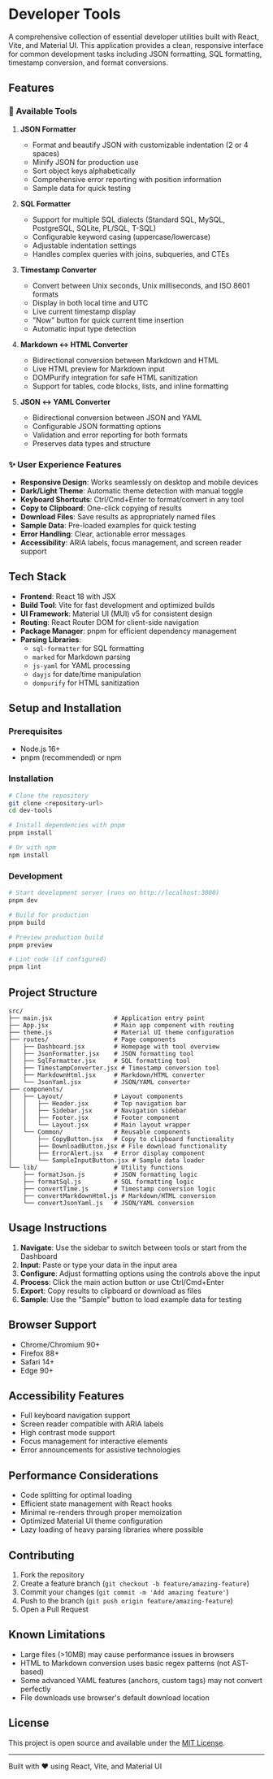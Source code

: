 # Developer Tools

A comprehensive collection of essential developer utilities built with React, Vite, and Material UI. This application provides a clean, responsive interface for common development tasks including JSON formatting, SQL formatting, timestamp conversion, and format conversions.

## Features

### 🔧 Available Tools

1. **JSON Formatter**
   - Format and beautify JSON with customizable indentation (2 or 4 spaces)
   - Minify JSON for production use
   - Sort object keys alphabetically
   - Comprehensive error reporting with position information
   - Sample data for quick testing

2. **SQL Formatter**
   - Support for multiple SQL dialects (Standard SQL, MySQL, PostgreSQL, SQLite, PL/SQL, T-SQL)
   - Configurable keyword casing (uppercase/lowercase)
   - Adjustable indentation settings
   - Handles complex queries with joins, subqueries, and CTEs

3. **Timestamp Converter**
   - Convert between Unix seconds, Unix milliseconds, and ISO 8601 formats
   - Display in both local time and UTC
   - Live current timestamp display
   - "Now" button for quick current time insertion
   - Automatic input type detection

4. **Markdown ↔ HTML Converter**
   - Bidirectional conversion between Markdown and HTML
   - Live HTML preview for Markdown input
   - DOMPurify integration for safe HTML sanitization
   - Support for tables, code blocks, lists, and inline formatting

5. **JSON ↔ YAML Converter**
   - Bidirectional conversion between JSON and YAML
   - Configurable JSON formatting options
   - Validation and error reporting for both formats
   - Preserves data types and structure

### ✨ User Experience Features

- **Responsive Design**: Works seamlessly on desktop and mobile devices
- **Dark/Light Theme**: Automatic theme detection with manual toggle
- **Keyboard Shortcuts**: Ctrl/Cmd+Enter to format/convert in any tool
- **Copy to Clipboard**: One-click copying of results
- **Download Files**: Save results as appropriately named files
- **Sample Data**: Pre-loaded examples for quick testing
- **Error Handling**: Clear, actionable error messages
- **Accessibility**: ARIA labels, focus management, and screen reader support

## Tech Stack

- **Frontend**: React 18 with JSX
- **Build Tool**: Vite for fast development and optimized builds
- **UI Framework**: Material UI (MUI) v5 for consistent design
- **Routing**: React Router DOM for client-side navigation
- **Package Manager**: pnpm for efficient dependency management
- **Parsing Libraries**:
  - `sql-formatter` for SQL formatting
  - `marked` for Markdown parsing
  - `js-yaml` for YAML processing
  - `dayjs` for date/time manipulation
  - `dompurify` for HTML sanitization

## Setup and Installation

### Prerequisites

- Node.js 16+ 
- pnpm (recommended) or npm

### Installation

```bash
# Clone the repository
git clone <repository-url>
cd dev-tools

# Install dependencies with pnpm
pnpm install

# Or with npm
npm install
```

### Development

```bash
# Start development server (runs on http://localhost:3000)
pnpm dev

# Build for production
pnpm build

# Preview production build
pnpm preview

# Lint code (if configured)
pnpm lint
```

## Project Structure

```
src/
├── main.jsx                 # Application entry point
├── App.jsx                  # Main app component with routing
├── theme.js                 # Material UI theme configuration
├── routes/                  # Page components
│   ├── Dashboard.jsx        # Homepage with tool overview
│   ├── JsonFormatter.jsx    # JSON formatting tool
│   ├── SqlFormatter.jsx     # SQL formatting tool
│   ├── TimestampConverter.jsx # Timestamp conversion tool
│   ├── MarkdownHtml.jsx     # Markdown/HTML converter
│   └── JsonYaml.jsx         # JSON/YAML converter
├── components/
│   ├── Layout/              # Layout components
│   │   ├── Header.jsx       # Top navigation bar
│   │   ├── Sidebar.jsx      # Navigation sidebar
│   │   ├── Footer.jsx       # Footer component
│   │   └── Layout.jsx       # Main layout wrapper
│   └── Common/              # Reusable components
│       ├── CopyButton.jsx   # Copy to clipboard functionality
│       ├── DownloadButton.jsx # File download functionality
│       ├── ErrorAlert.jsx   # Error display component
│       └── SampleInputButton.jsx # Sample data loader
└── lib/                     # Utility functions
    ├── formatJson.js        # JSON formatting logic
    ├── formatSql.js         # SQL formatting logic
    ├── convertTime.js       # Timestamp conversion logic
    ├── convertMarkdownHtml.js # Markdown/HTML conversion
    └── convertJsonYaml.js   # JSON/YAML conversion
```

## Usage Instructions

1. **Navigate**: Use the sidebar to switch between tools or start from the Dashboard
2. **Input**: Paste or type your data in the input area
3. **Configure**: Adjust formatting options using the controls above the input
4. **Process**: Click the main action button or use Ctrl/Cmd+Enter
5. **Export**: Copy results to clipboard or download as files
6. **Sample**: Use the "Sample" button to load example data for testing

## Browser Support

- Chrome/Chromium 90+
- Firefox 88+
- Safari 14+
- Edge 90+

## Accessibility Features

- Full keyboard navigation support
- Screen reader compatible with ARIA labels
- High contrast mode support
- Focus management for interactive elements
- Error announcements for assistive technologies

## Performance Considerations

- Code splitting for optimal loading
- Efficient state management with React hooks
- Minimal re-renders through proper memoization
- Optimized Material UI theme configuration
- Lazy loading of heavy parsing libraries where possible

## Contributing

1. Fork the repository
2. Create a feature branch (`git checkout -b feature/amazing-feature`)
3. Commit your changes (`git commit -m 'Add amazing feature'`)
4. Push to the branch (`git push origin feature/amazing-feature`)
5. Open a Pull Request

## Known Limitations

- Large files (>10MB) may cause performance issues in browsers
- HTML to Markdown conversion uses basic regex patterns (not AST-based)
- Some advanced YAML features (anchors, custom tags) may not convert perfectly
- File downloads use browser's default download location

## License

This project is open source and available under the [MIT License](LICENSE).

---

Built with ❤️ using React, Vite, and Material UI